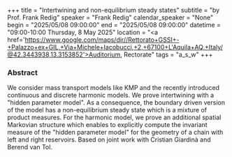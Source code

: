+++
title = "Intertwining and non-equilibrium steady states"
subtitle = "by Prof. Frank Redig"
speaker = "Frank Redig"
calendar_speaker = "None"
begin = "2025/05/08  09:00:00"
end = "2025/05/08  09:00:00"
datetime = "09:00-10:00 Thursday, 8 May 2025"
location = "<a href='https://www.google.com/maps/dir//Rettorato+GSSI+-+Palazzo+ex+GIL,+Via+Michele+Iacobucci,+2,+67100+L'Aquila+AQ,+Italy/@42.3443938,13.3153852'>Auditorium, Rectorate</a>"
tags = "a_s_w"
+++

### Abstract
We consider mass transport models like KMP and the recently introduced continuous and discrete harmonic models. We prove intertwining with a "hidden parameter model". As a consequence, the boundary driven version of the model has a non-equilibrium steady state which is a mixture of product measures. For the harmonic model, we prove an additional spatial Markovian structure which enables to explicitly compute the invariant measure of the "hidden parameter model" for the geometry of a chain with left and right reservoirs. Based on joint work with Cristian Giardinà and Berend van Tol.
